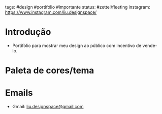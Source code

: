 tags: #design #portifólio #importante 
status: #zettel/fleeting
instagram: https://www.instagram.com/liu.designspace/

# Introdução
- Portifólio para mostrar meu design ao público com incentivo de vende-lo.

# Paleta de cores/tema

# Emails
- Gmail: liu.designspace@gmail.com


